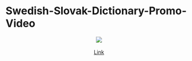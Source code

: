 # Swedish-Slovak-Dictionary-Promo-Video

<!-- SIMPLE HTML style center -->
<p align="center">
  <!-- ICON AND LINK -->
  <img src="https://user-images.githubusercontent.com/71947840/115122656-5e9c4d80-9fb9-11eb-8a7b-8917733fd539.png"><br><br>
  <a href="https://youtu.be/0wsg6nyJWmA">Link</a>
</p>
